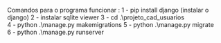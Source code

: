 Comandos para o programa funcionar :
1 - pip install django (instalar o django)
2 - instalar sqlite viewer 
3 - cd .\projeto_cad_usuarios\
4 - python .\manage.py makemigrations
5 - python .\manage.py migrate   
6 - python .\manage.py runserver 
